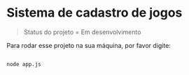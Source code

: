 <h1>Sistema de cadastro de jogos</h1>

> Status do projeto = Em desenvolvimento

Para rodar esse projeto na sua máquina, por favor digite:

```

node app.js

```
